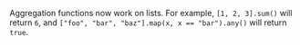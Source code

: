 Aggregation functions now work on lists. For example, `[1, 2, 3].sum()` will
return `6`, and `["foo", "bar", "baz"].map(x, x == "bar").any()` will return
`true`.
